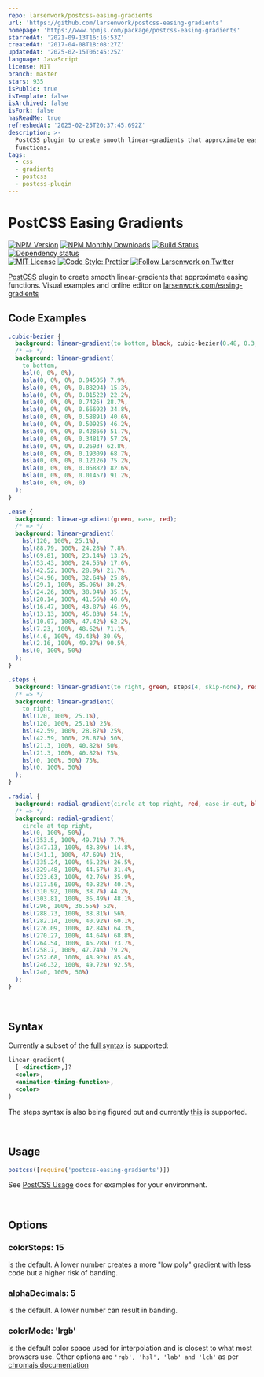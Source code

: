 ```yaml
---
repo: larsenwork/postcss-easing-gradients
url: 'https://github.com/larsenwork/postcss-easing-gradients'
homepage: 'https://www.npmjs.com/package/postcss-easing-gradients'
starredAt: '2021-09-13T16:16:53Z'
createdAt: '2017-04-08T18:08:27Z'
updatedAt: '2025-02-15T06:45:25Z'
language: JavaScript
license: MIT
branch: master
stars: 935
isPublic: true
isTemplate: false
isArchived: false
isFork: false
hasReadMe: true
refreshedAt: '2025-02-25T20:37:45.692Z'
description: >-
  PostCSS plugin to create smooth linear-gradients that approximate easing
  functions.
tags:
  - css
  - gradients
  - postcss
  - postcss-plugin
---
```


# PostCSS Easing Gradients

[![NPM Version][npm-img]][npm]
[![NPM Monthly Downloads][dm-img]][npm]
[![Build Status][ci-img]][ci]
[![Dependency status][dpd-img]][dpd]
<br>
[![MIT License][mit-img]][mit]
[![Code Style: Prettier][prt-img]][prt]
[![Follow Larsenwork on Twitter][twt-img]][twt]

[PostCSS](https://github.com/postcss/postcss) plugin to create smooth linear-gradients that approximate easing functions.
Visual examples and online editor on [larsenwork.com/easing-gradients](https://larsenwork.com/easing-gradients/)

## Code Examples

```css
.cubic-bezier {
  background: linear-gradient(to bottom, black, cubic-bezier(0.48, 0.3, 0.64, 1), transparent);
  /* => */
  background: linear-gradient(
    to bottom,
    hsl(0, 0%, 0%),
    hsla(0, 0%, 0%, 0.94505) 7.9%,
    hsla(0, 0%, 0%, 0.88294) 15.3%,
    hsla(0, 0%, 0%, 0.81522) 22.2%,
    hsla(0, 0%, 0%, 0.7426) 28.7%,
    hsla(0, 0%, 0%, 0.66692) 34.8%,
    hsla(0, 0%, 0%, 0.58891) 40.6%,
    hsla(0, 0%, 0%, 0.50925) 46.2%,
    hsla(0, 0%, 0%, 0.42866) 51.7%,
    hsla(0, 0%, 0%, 0.34817) 57.2%,
    hsla(0, 0%, 0%, 0.2693) 62.8%,
    hsla(0, 0%, 0%, 0.19309) 68.7%,
    hsla(0, 0%, 0%, 0.12126) 75.2%,
    hsla(0, 0%, 0%, 0.05882) 82.6%,
    hsla(0, 0%, 0%, 0.01457) 91.2%,
    hsla(0, 0%, 0%, 0)
  );
}

.ease {
  background: linear-gradient(green, ease, red);
  /* => */
  background: linear-gradient(
    hsl(120, 100%, 25.1%),
    hsl(88.79, 100%, 24.28%) 7.8%,
    hsl(69.81, 100%, 23.14%) 13.2%,
    hsl(53.43, 100%, 24.55%) 17.6%,
    hsl(42.52, 100%, 28.9%) 21.7%,
    hsl(34.96, 100%, 32.64%) 25.8%,
    hsl(29.1, 100%, 35.96%) 30.2%,
    hsl(24.26, 100%, 38.94%) 35.1%,
    hsl(20.14, 100%, 41.56%) 40.6%,
    hsl(16.47, 100%, 43.87%) 46.9%,
    hsl(13.13, 100%, 45.83%) 54.1%,
    hsl(10.07, 100%, 47.42%) 62.2%,
    hsl(7.23, 100%, 48.62%) 71.1%,
    hsl(4.6, 100%, 49.43%) 80.6%,
    hsl(2.16, 100%, 49.87%) 90.5%,
    hsl(0, 100%, 50%)
  );
}

.steps {
  background: linear-gradient(to right, green, steps(4, skip-none), red);
  /* => */
  background: linear-gradient(
    to right,
    hsl(120, 100%, 25.1%),
    hsl(120, 100%, 25.1%) 25%,
    hsl(42.59, 100%, 28.87%) 25%,
    hsl(42.59, 100%, 28.87%) 50%,
    hsl(21.3, 100%, 40.82%) 50%,
    hsl(21.3, 100%, 40.82%) 75%,
    hsl(0, 100%, 50%) 75%,
    hsl(0, 100%, 50%)
  );
}

.radial {
  background: radial-gradient(circle at top right, red, ease-in-out, blue);
  /* => */
  background: radial-gradient(
    circle at top right,
    hsl(0, 100%, 50%),
    hsl(353.5, 100%, 49.71%) 7.7%,
    hsl(347.13, 100%, 48.89%) 14.8%,
    hsl(341.1, 100%, 47.69%) 21%,
    hsl(335.24, 100%, 46.22%) 26.5%,
    hsl(329.48, 100%, 44.57%) 31.4%,
    hsl(323.63, 100%, 42.76%) 35.9%,
    hsl(317.56, 100%, 40.82%) 40.1%,
    hsl(310.92, 100%, 38.7%) 44.2%,
    hsl(303.81, 100%, 36.49%) 48.1%,
    hsl(296, 100%, 36.55%) 52%,
    hsl(288.73, 100%, 38.81%) 56%,
    hsl(282.14, 100%, 40.92%) 60.1%,
    hsl(276.09, 100%, 42.84%) 64.3%,
    hsl(270.27, 100%, 44.64%) 68.8%,
    hsl(264.54, 100%, 46.28%) 73.7%,
    hsl(258.7, 100%, 47.74%) 79.2%,
    hsl(252.68, 100%, 48.92%) 85.4%,
    hsl(246.32, 100%, 49.72%) 92.5%,
    hsl(240, 100%, 50%)
  );
}
```

<br>

## Syntax

Currently a subset of the [full syntax](https://github.com/w3c/csswg-drafts/issues/1332#issuecomment-299990698) is supported:

```xml
linear-gradient(
  [ <direction>,]?
  <color>,
  <animation-timing-function>,
  <color>
)
```

The steps syntax is also being figured out and currently [this](https://github.com/w3c/csswg-drafts/issues/1680#issuecomment-361550637) is supported.

<br>

## Usage

```js
postcss([require('postcss-easing-gradients')])
```

See [PostCSS Usage](https://github.com/postcss/postcss#usage) docs for examples for your environment.

<br>

## Options

### colorStops: 15

is the default. A lower number creates a more "low poly" gradient with less code but a higher risk of banding.

### alphaDecimals: 5

is the default. A lower number can result in banding.

### colorMode: 'lrgb'

is the default color space used for interpolation and is closest to what most browsers use. Other options are `'rgb', 'hsl', 'lab' and 'lch'` as per [chromajs documentation](http://gka.github.io/chroma.js/#chroma-mix)

[ci-img]: https://img.shields.io/travis/larsenwork/postcss-easing-gradients.svg?branch=master&longCache=true&style=flat-square
[ci]: https://travis-ci.org/larsenwork/postcss-easing-gradients
[npm-img]: https://img.shields.io/npm/v/postcss-easing-gradients.svg?longCache=true&style=flat-square
[npm]: https://www.npmjs.com/package/postcss-easing-gradients
[dm-img]: https://img.shields.io/npm/dm/postcss-easing-gradients.svg?longCache=true&style=flat-square
[dpd-img]: https://img.shields.io/david/larsenwork/postcss-easing-gradients.svg?longCache=true&style=flat-square
[dpd]: https://david-dm.org/larsenwork/postcss-easing-gradients
[prt-img]: https://img.shields.io/badge/code_style-prettier-ff69b4.svg?longCache=true&style=flat-square
[prt]: https://github.com/prettier/prettier
[mit-img]: https://img.shields.io/github/license/larsenwork/postcss-easing-gradients.svg?longCache=true&style=flat-square
[mit]: https://github.com/larsenwork/postcss-easing-gradients/blob/master/LICENSE
[twt-img]: https://img.shields.io/twitter/follow/larsenwork.svg?label=follow+larsenwork&longCache=true&style=flat-square
[twt]: https://twitter.com/larsenwork
